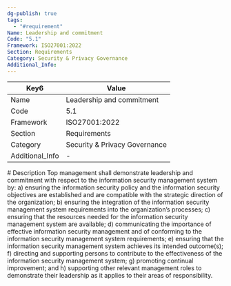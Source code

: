 ```yaml
---
dg-publish: true
tags:
  - "#requirement"
Name: Leadership and commitment
Code: "5.1"
Framework: ISO27001:2022
Section: Requirements
Category: Security & Privacy Governance
Additional_Info: 
---
```


<div><table class="dataview table-view-table"><thead class="table-view-thead"><tr class="table-view-tr-header"><th class="table-view-th"><span>Key</span><span class="dataview small-text">6</span></th><th class="table-view-th"><span>Value</span></th></tr></thead><tbody class="table-view-tbody"><tr><td><span>Name</span></td><td><span>Leadership and commitment</span></td></tr><tr><td><span>Code</span></td><td><span>5.1</span></td></tr><tr><td><span>Framework</span></td><td><span>ISO27001:2022</span></td></tr><tr><td><span>Section</span></td><td><span>Requirements</span></td></tr><tr><td><span>Category</span></td><td><span>Security &amp; Privacy Governance</span></td></tr><tr><td><span>Additional_Info</span></td><td><span>-</span></td></tr></tbody></table></div>
# Description
Top management shall demonstrate leadership and commitment with respect to the information security management system by: 
a) ensuring the information security policy and the information security objectives are established and are compatible with the strategic direction of the organization; 
b) ensuring the integration of the information security management system requirements into the organization’s processes; 
c) ensuring that the resources needed for the information security management system are available; 
d) communicating the importance of effective information security management and of conforming to the information security management system requirements; 
e) ensuring that the information security management system achieves its intended outcome(s); 
f) directing and supporting persons to contribute to the effectiveness of the information security management system; 
g) promoting continual improvement; and 
h) supporting other relevant management roles to demonstrate their leadership as it applies to their areas of responsibility.
